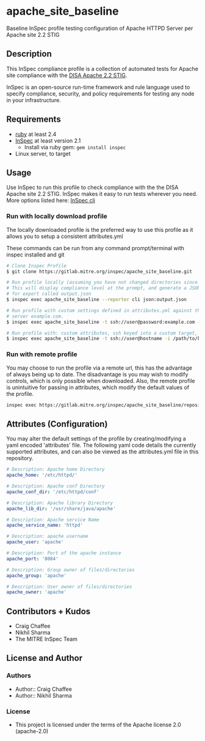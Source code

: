 # apache_site_baseline

Baseline InSpec profile testing configuration of Apache HTTPD Server per Apache 
site 2.2 STIG

## Description

This InSpec compliance profile is a collection of automated tests for Apache site 
compliance with the [DISA Apache 2.2 STIG](https://iasecontent.disa.mil/stigs/zip/U_Apache_2-2_UNIX_V1R10_STIG.zip).

InSpec is an open-source run-time framework and rule language used to specify 
compliance, security, and policy requirements for testing any node in your infrastructure.

## Requirements

- [ruby](https://www.ruby-lang.org/en/) at least 2.4
- [InSpec](http://inspec.io/) at least version 2.1
    - Install via ruby gem: `gem install inspec`
- Linux server, to target

## Usage
Use InSpec to run this profile to check compliance with the the DISA Apache 
site 2.2 STIG. InSpec makes it easy to run tests wherever you need. More options 
listed here: [InSpec cli](http://inspec.io/docs/reference/cli/)

### Run with locally download profile
The locally downloaded profile is the preferred way to use this profile as it 
allows you to setup a consistent attributes.yml

These commands can be run from any command prompt/terminal with inspec installed 
and git

``` bash
# Clone Inspec Profile
$ git clone https://gitlab.mitre.org/inspec/apache_site_baseline.git

# Run profile locally (assuming you have not changed directories since cloning)
# This will display compliance level at the prompt, and generate a JSON file 
# for export called output.json
$ inspec exec apache_site_baseline --reporter cli json:output.json

# Run profile with custom settings defined in attributes.yml against the target 
# server example.com. 
$ inspec exec apache_site_baseline -t ssh://user@password:example.com --attrs attributes.yml --reporter cli json:output.json

# Run profile with: custom attributes, ssh keyed into a custom target, and sudo.
$ inspec exec apache_site_baseline -t ssh://user@hostname -i /path/to/key --sudo --attrs attributes.yml --reporter cli json:output.json
```

### Run with remote profile
You may choose to run the profile via a remote url, this has the advantage of always being up to date.
The disadvantage is you may wish to modify controls, which is only possible when downloaded.
Also, the remote profile is unintuitive for passing in attributes, which modify the default values of the profile.
``` bash
inspec exec https://gitlab.mitre.org/inspec/apache_site_baseline/repository/master/archive.tar.gz
```

## Attributes (Configuration)
You may alter the default settings of the profile by creating/modifying a yaml 
encoded 'attributes' file. The following yaml code details the currently 
supported attributes, and can also be viewed as the attributes.yml file in this 
repository.

``` yaml
# Description: Apache home Directory
apache_home: '/etc/httpd/'

# Description: Apache conf Directory
apache_conf_dir: '/etc/httpd/conf'

# Description: Apache library Directory
apache_lib_dir: '/usr/share/java/apache'

# Description: Apache service Name
apache_service_name: 'httpd'

# Description: apache username
apache_user: 'apache'

# Description: Port of the apache instance
apache_port: '8084'

# Description: Group owner of files/directories
apache_group: 'apache'

# Description: User owner of files/directories
apache_owner: 'apache'
```

## Contributors + Kudos

- Craig Chaffee
- Nikhil Sharma
- The MITRE InSpec Team

## License and Author

### Authors

- Author:: Craig Chaffee
- Author:: Nikhil Sharma

### License 

* This project is licensed under the terms of the Apache license 2.0 (apache-2.0)
